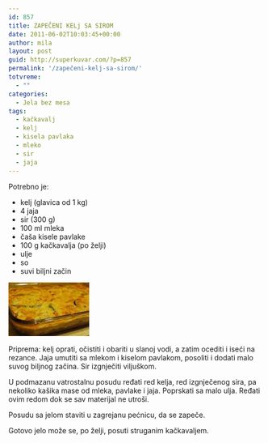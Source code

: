 ```yaml
---
id: 857
title: ZAPEČENI KELj SA SIROM
date: 2011-06-02T10:03:45+00:00
author: mila
layout: post
guid: http://superkuvar.com/?p=857
permalink: '/zapečeni-kelj-sa-sirom/'
totvreme:
  - ""
categories:
  - Jela bez mesa
tags:
  - kačkavalj
  - kelj
  - kisela pavlaka
  - mleko
  - sir
  - jaja
---
```

Potrebno je:

  * kelj (glavica od 1 kg)
  * 4 jaja
  * sir (300 g)
  * 100 ml mleka
  * čaša kisele pavlake
  * 100 g kačkavalja (po želji)
  * ulje
  * so
  * suvi biljni začin

<img class="alignnone size-full wp-image-887" title="musakaodkelja" src="/wp-content/uploads/2011/06/musakaodkelja.jpg" alt="" width="160" height="106" /> 

Priprema: kelj oprati, očistiti i obariti u slanoj vodi, a zatim ocediti i iseći na rezance. Jaja umutiti sa mlekom i kiselom pavlakom, posoliti i dodati malo suvog biljnog začina. Sir izgnječiti viljuškom.

U podmazanu vatrostalnu posudu ređati red kelja, red izgnječenog sira, pa nekoliko kašika mase od mleka, pavlake i jaja. Poprskati sa malo ulja. Ređati ovim redom dok se sav materijal ne utroši.

Posudu sa jelom staviti u zagrejanu pećnicu, da se zapeče.

Gotovo jelo može se, po želji, posuti struganim kačkavaljem.